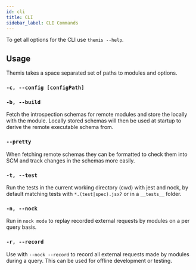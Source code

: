 ```yaml
---
id: cli
title: CLI
sidebar_label: CLI Commands
---
```


To get all options for the CLI use `themis --help`.

## Usage
Themis takes a space separated set of paths to modules and options.

### `-c, --config [configPath]`

### `-b, --build`
Fetch the introspection schemas for remote modules and store the locally with the module. Locally stored schemas will then be used at startup to derive the remote executable schema from.

### `--pretty`
When fetching remote schemas they can be formatted to check them into SCM and track changes in the schemas more easily.

### `-t, --test`
Run the tests in the current working directory (cwd) with jest and nock, by default matching tests with `*.(test|spec).jsx?` or in a `__tests__` folder.

### `-n, --nock`
Run in `nock mode` to replay recorded external requests by modules on a per query basis.

### `-r, --record`
Use with `--nock --record` to record all external requests made by modules during a query. This can be used for offline development or testing.